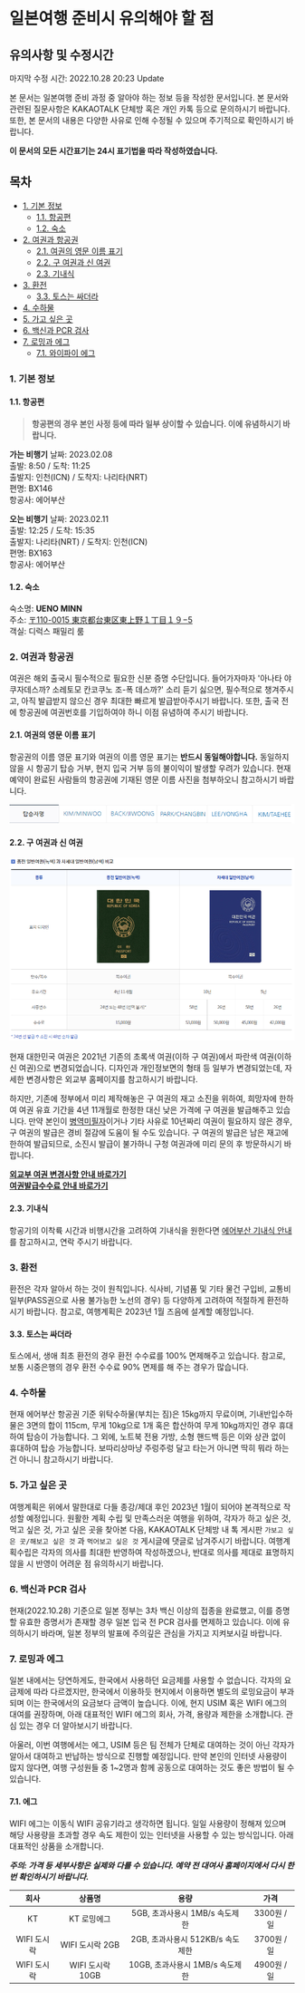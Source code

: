 # 일본여행 준비시 유의해야 할 점

## 유의사항 및 수정시간

마지막 수정 시간: 2022.10.28 20:23 Update

본 문서는 일본여행 준비 과정 중 알아야 하는 정보 등을 작성한 문서입니다.
본 문서와 관련된 질문사항은 KAKAOTALK 단체방 혹은 개인 카톡 등으로 문의하시기 바랍니다.
또한, 본 문서의 내용은 다양한 사유로 인해 수정될 수 있으며 주기적으로 확인하시기 바랍니다.

**이 문서의 모든 시간표기는 24시 표기법을 따라 작성하였습니다.**

## 목차

- [1. 기본 정보](#1-기본-정보)
  - [1.1. 항공편](#11-항공편)
  - [1.2. 숙소](#12-숙소)
- [2. 여권과 항공권](#2-여권과-항공권)
  - [2.1. 여권의 영문 이름 표기](#21-여권의-영문-이름-표기)
  - [2.2. 구 여권과 신 여권](#22-구-여권과-신-여권)
  - [2.3. 기내식](#23-기내식)
- [3. 환전](#3-환전)
  - [3.3. 토스는 싸더라](#33-토스는-싸더라)
- [4. 수하물](#4-수하물)
- [5. 가고 싶은 곳](#5-가고-싶은-곳)
- [6. 백신과 PCR 검사](#6-백신과-pcr-검사)
- [7. 로밍과 에그](#7-로밍과-에그)
  - [7.1. 와이파이 에그](#71--에그)


### 1. 기본 정보

#### 1.1. 항공편


> **항공편의 경우 본인 사정 등에 따라 일부 상이할 수 있습니다. 이에 유념하시기 바랍니다.**


**가는 비행기**
날짜: 2023.02.08  
출발: 8:50 / 도착: 11:25  
출발지: 인천(ICN) / 도착지: 나리타(NRT)  
편명: BX146  
항공사: 에어부산  

**오는 비행기**
날짜: 2023.02.11  
출발: 12:25 / 도착: 15:35  
출발지: 나리타(NRT) / 도착지: 인천(ICN)  
편명: BX163  
항공사: 에어부산  


#### 1.2. 숙소

숙소명: **UENO MINN**  
주소: [〒110-0015 東京都台東区東上野１丁目１９−5](https://goo.gl/maps/hoXs1c6m7Rj9LzAt9)  
객실: 디럭스 패밀리 룸



### 2. 여권과 항공권

 여권은 해외 출국시 필수적으로 필요한 신분 증명 수단입니다. 들어가자마자 '아나타 야쿠자데스까? 소레토모 칸코쿠노 조-폭 데스까?' 소리 듣기 싫으면, 필수적으로 챙겨주시고, 아직 발급받지 않으신 경우 최대한 빠르게 발급받아주시기 바랍니다. 또한, 출국 전에 항공권에 여권번호를 기입하여야 하니 이점 유념하여 주시기 바랍니다.


#### 2.1. 여권의 영문 이름 표기


 항공권의 이름 영문 표기와 여권의 이름 영문 표기는 **반드시 동일해야합니다.** 동일하지 않을 시 항공기 탑승 거부, 현지 입국 거부 등의 불이익이 발생할 우려가 있습니다. 현재 예약이 완료된 사람들의 항공권에 기재된 영문 이름 사진을 첨부하오니 참고하시기 바랍니다.
 
<img src="./media/Airpass 01.png">


#### 2.2. 구 여권과 신 여권


<img src="./media/Passport.png">

 현재 대한민국 여권은 2021년 기존의 초록색 여권(이하 구 여권)에서 파란색 여권(이하 신 여권)으로 변경되었습니다. 디자인과 개인정보면의 형태 등 일부가 변경되었는데, 자세한 변경사항은 외교부 홈페이지를 참고하시기 바랍니다.

 하지만, 기존에 정부에서 미리 제작해놓은 구 여권의 재고 소진을 위하여, 희망자에 한하여 여권 유효 기간을 4년 11개월로 한정한 대신 낮은 가격에 구 여권을 발급해주고 있습니다. 만약 본인이 [병역미필자](https://www.passport.go.kr/new/board/data.php?idx=6011&sel=1)이거나 기타 사유로 10년짜리 여권이 필요하지 않은 경우, 구 여권의 발급은 경비 절감에 도움이 될 수도 있습니다. 구 여권의 발급은 남은 재고에 한하여 발급되므로, 소진시 발급이 불가하니 구청 여권과에 미리 문의 후 방문하시기 바랍니다.

**[외교부 여권 변경사항 안내 바로가기](https://www.passport.go.kr/new/board/passport_info.php)**  
**[여권발급수수료 안내 바로가기](https://www.passport.go.kr/new/issue/commission.php)**


#### 2.3. 기내식


 항공기의 이착륙 시간과 비행시간을 고려하여 기내식을 원한다면 [에어부산 기내식 안내](https://www.airbusan.com/content/common/service/airlineFoodOrder)를 참고하시고, 연락 주시기 바랍니다.



### 3. 환전


 환전은 각자 알아서 하는 것이 원칙입니다. 식사비, 기념품 및 기타 물건 구입비, 교통비 일부(PASS권으로 사용 불가능한 노선의 경우) 등 다양하게 고려하여 적절하게 환전하시기 바랍니다. 참고로, 여행계획은 2023년 1월 즈음에 설계할 예정입니다.


#### 3.3. 토스는 싸더라


 토스에서, 생애 최초 환전의 경우 환전 수수료를 100% 면제해주고 있습니다. 참고로, 보통 시중은행의 경우 환전 수수료 90% 면제를 해 주는 경우가 많습니다.



### 4. 수하물


 현재 에어부산 항공권 기준 위탁수하물(부치는 짐)은 15kg까지 무료이며, 기내반입수하물은 3면의 합이 115cm, 무게 10kg으로 1개 혹은 합산하여 무게 10kg까지인 경우 휴대하여 탑승이 가능합니다. 그 외에, 노트북 전용 가방, 소형 핸드백 등은 이와 상관 없이 휴대하여 탑승 가능합니다. 보따리상마냥 주렁주렁 달고 타는거 아니면 딱히 뭐라 하는건 아니니 참고하시기 바랍니다.
 


### 5. 가고 싶은 곳


 여행계획은 위에서 말한대로 다들 종강/제대 후인 2023년 1월이 되어야 본격적으로 작성할 예정입니다. 원활한 계획 수립 및 만족스러운 여행을 위하여, 각자가 하고 싶은 것, 먹고 싶은 것, 가고 싶은 곳을 찾아본 다음, KAKAOTALK 단체방 내 톡 게시판 `가보고 싶은 곳/해보고 싶은 것` 과 `먹어보고 싶은 것` 게시글에 댓글로 남겨주시기 바랍니다. 여행계획수립은 각자의 의사를 최대한 반영하여 작성하겠으나, 반대로 의사를 제대로 표명하지 않을 시 반영이 어려운 점 유의하시기 바랍니다.



### 6. 백신과 PCR 검사
 
 
 현재(2022.10.28) 기준으로 일본 정부는 3차 백신 이상의 접종을 완료했고, 이를 증명할 유효한 증명서가 존재할 경우 일본 입국 전 PCR 검사를 면제하고 있습니다. 이에 유의하시기 바라며, 일본 정부의 발표에 주의깊은 관심을 가지고 지켜보시길 바랍니다.
 
 
 
 ### 7. 로밍과 에그
 
 
 일본 내에서는 당연하게도, 한국에서 사용하던 요금제를 사용할 수 없습니다. 각자의 요금제에 따라 다르겠지만, 한국에서 이용하듯 현지에서 이용하면 별도의 로밍요금이 부과되며 이는 한국에서의 요금보다 금액이 높습니다. 이에, 현지 USIM 혹은 WIFI 에그의 대여를 권장하며, 아래 대표적인 WIFI 에그의 회사, 가격, 용량과 제한을 소개합니다. 관심 있는 경우 더 알아보시기 바랍니다.
  
 아울러, 이번 여행에서는 에그, USIM 등은 팀 전체가 단체로 대여하는 것이 아닌 각자가 알아서 대여하고 반납하는 방식으로 진행할 예정입니다. 만약 본인의 인터넷 사용량이 많지 않다면, 여행 구성원들 중 1~2명과 함께 공동으로 대여하는 것도 좋은 방법이 될 수 있습니다.
  
  
 #### 7.1.  에그
 
 
  WIFI 에그는 이동식 WIFI 공유기라고 생각하면 됩니다. 일일 사용량이 정해져 있으며 해당 사용량을 초과할 경우 속도 제한이 있는 인터넷을 사용할 수 있는 방식입니다. 아래 대표적인 상품을 소개합니다.
  
  **_주의: 가격 등 세부사항은 실제와 다를 수 있습니다. 예약 전 대여사 홈페이지에서 다시 한번 확인하시기 바랍니다._**
  
  |회사|상품명|용량|가격|
|:------:|:---:|:---:|:---:|
|KT|KT 로밍에그|5GB, 초과사용시 1MB/s 속도제한|3300원 / 일|
|WIFI 도시락|WIFI 도시락 2GB|2GB, 초과사용시 512KB/s 속도제한|3700원 / 일|
|WIFI 도시락|WIFI 도시락 10GB|10GB, 초과사용시 1MB/s 속도제한|4900원 / 일|

